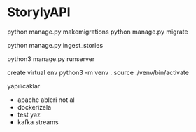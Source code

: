 # StorylyAPI


python manage.py makemigrations
python manage.py migrate

python manage.py ingest_stories

python3 manage.py runserver


create virtual env
python3 -m venv .
source ./venv/bin/activate


yapılicaklar
- apache ableri not al
- dockerizela
- test yaz
- kafka streams

